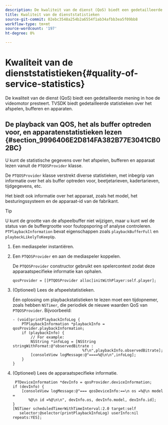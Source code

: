 ```yaml
---
description: De kwaliteit van de dienst (QoS) biedt een gedetailleerde mening in hoe de videomotor presteert. TVSDK biedt gedetailleerde statistieken over het afspelen, bufferen en apparaten.
title: Kwaliteit van de dienststatistieken
source-git-commit: 02ebc3548a254b2a6554f1ab34afbb3ea5f09bb8
workflow-type: tm+mt
source-wordcount: '197'
ht-degree: 0%

---
```


# Kwaliteit van de dienststatistieken{#quality-of-service-statistics}

De kwaliteit van de dienst (QoS) biedt een gedetailleerde mening in hoe de videomotor presteert. TVSDK biedt gedetailleerde statistieken over het afspelen, bufferen en apparaten.

## De playback van QOS, het als buffer optreden voor, en apparatenstatistieken lezen {#section_9996406E2D814FA382B77E3041CB02BC}

U kunt de statistische gegevens over het afspelen, bufferen en apparaat lezen vanuit de `PTQOSProvider` klasse.

De `PTQOSProvider` klasse verstrekt diverse statistieken, met inbegrip van informatie over het als buffer optreden voor, beetjetarieven, kadertarieven, tijdgegevens, etc.

Het biedt ook informatie over het apparaat, zoals het model, het besturingssysteem en de apparaat-id van de fabrikant.

>[!TIP]
>
>U kunt de grootte van de afspeelbuffer niet wijzigen, maar u kunt wel de status van de buffergrootte voor foutopsporing of analyse controleren. `PTPlaybackInformation` bevat eigenschappen zoals `playbackBufferFull` en `playbackLikelyToKeepUp`.

1. Een mediaspeler instantiëren.
1. Een `PTQOSProvider` en aan de mediaspeler koppelen.

   De `PTQOSProvider` constructor gebruikt een spelercontext zodat deze apparaatspecifieke informatie kan ophalen.

   ```
   qosProvider = [[PTQOSProvider alloc]initWithPlayer:self.player]; 
   ```

1. (Optioneel) Lees de afspeelstatistieken.

   Één oplossing om playbackstatistieken te lezen moet een tijdopnemer, zoals hebben `NSTimer`, die periodiek de nieuwe waarden QoS van `PTQOSProvider`. Bijvoorbeeld:

   ```
   - (void)printPlaybackInfoLog { 
       PTPlaybackInformation *playbackInfo = qosProvider.playbackInformation;  
       if (playbackInfo) { 
           // For example: 
           NSString *infoLog = [NSString stringWithFormat:@"observedBitrate :  
                                  %f\n",playbackInfo.observedBitrate]; 
           [consoleView logMessage:@"====%@\n\n",infoLog]; 
       } 
   }
   ```

1. (Optioneel) Lees de apparaatspecifieke informatie.

   ```
    PTDeviceInformation *devInfo = qosProvider.deviceInformation; 
   if (devInfo) { 
       [consoleView logMessage:@"=== qosDeviceInfo:==\n os =%@\n model =  
          %@\n id =%@\n\n", devInfo.os, devInfo.model, devInfo.id]; 
   } 
   [NSTimer scheduledTimerWithTimeInterval:2.0 target:self  
      selector:@selector(printPlaybackInfoLog) userInfo:nil repeats:YES];
   ```
